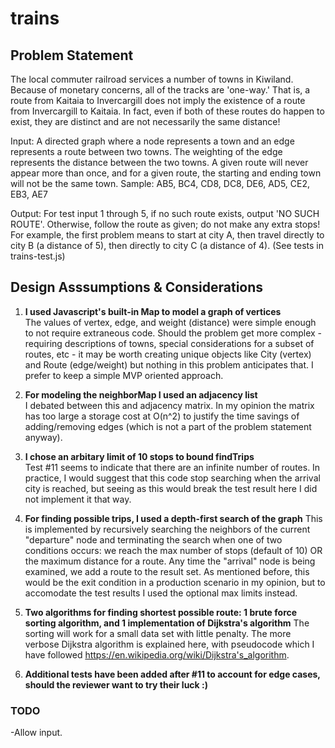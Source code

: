 # trains
## Problem Statement 
The local commuter railroad services a number of towns in Kiwiland.  Because of monetary concerns, all of the tracks are 'one-way.'  That is, a route from Kaitaia to Invercargill does not imply the existence of a route from Invercargill to Kaitaia.  In fact, even if both of these routes do happen to exist, they are distinct and are not necessarily the same distance!
 
Input:  A directed graph where a node represents a town and an edge represents a route between two towns.  The weighting of the edge represents the distance between the two towns.  A given route will never appear more than once, and for a given route, the starting and ending town will not be the same town.  Sample: AB5, BC4, CD8, DC8, DE6, AD5, CE2, EB3, AE7
 
Output: For test input 1 through 5, if no such route exists, output 'NO SUCH ROUTE'.  Otherwise, follow the route as given; do not make any extra stops!  For example, the first problem means to start at city A, then travel directly to city B (a distance of 5), then directly to city C (a distance of 4).  (See tests in trains-test.js)  
  
## Design Asssumptions & Considerations
1. **I used Javascript's built-in Map to model a graph of vertices**    
The values of vertex, edge, and weight (distance) were simple enough to not require extraneous code.  Should the problem get more complex - requiring descriptions of towns, special considerations for a subset of routes, etc - it may be worth creating unique objects like City (vertex) and Route (edge/weight) but nothing in this problem anticipates that.  I prefer to keep a simple MVP oriented approach.  
  
2. **For modeling the neighborMap I used an adjacency list**  
I debated between this and adjacency matrix.  In my opinion the matrix has too large a storage cost at O(n^2) to justify the time savings of adding/removing edges (which is not a part of the problem statement anyway). 

3.  **I chose an arbitary limit of 10 stops to bound findTrips**  
Test #11 seems to indicate that there are an infinite number of routes.  In practice, I would suggest that this code stop searching when the arrival city is reached, but seeing as this would break the test result here I did not implement it that way.    

4.  **For finding possible trips, I used a depth-first search of the graph**
This is implemented by recursively searching the neighbors of the current "departure" node and terminating the search when one of two conditions occurs:  we reach the max number of stops (default of 10) OR the maximum distance for a route. Any time the "arrival" node is being examined, we add a route to the result set.  As mentioned before, this would be the exit condition in a production scenario in my opinion, but to accomodate the test results I used the optional max limits instead.

5. **Two algorithms for finding shortest possible route: 1 brute force sorting algorithm, and 1 implementation of Dijkstra's algorithm**
The sorting will work for a small data set with little penalty.  The more verbose Dijkstra algorithm is explained here, with pseudocode which I have followed https://en.wikipedia.org/wiki/Dijkstra's_algorithm.

6.  **Additional tests have been added after #11 to account for edge cases, should the reviewer want to try their luck :)**  
  
### TODO
-Allow input.

